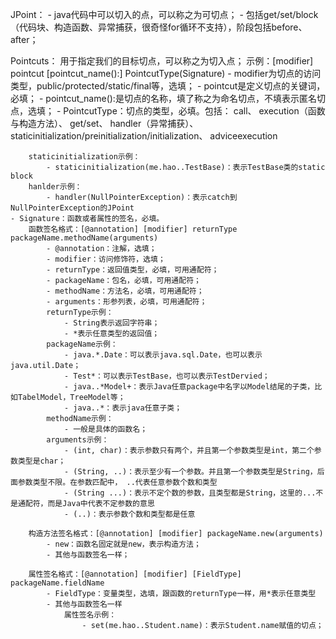 JPoint：
    - java代码中可以切入的点，可以称之为可切点；
    - 包括get/set/block（代码块、构造函数、异常捕获，很奇怪for循环不支持），阶段包括before、after；

Pointcuts：
    用于指定我们的目标切点，可以称之为切入点；
    示例：[modifier] pointcut [pointcut_name():] PointcutType(Signature)
    - modifier为切点的访问类型，public/protected/static/final等，选填；
    - pointcut是定义切点的关键词，必填；
    - pointcut_name():是切点的名称，填了称之为命名切点，不填表示匿名切点，选填；
    - PointcutType：切点的类型，必填。包括：
        call、
        execution（函数与构造方法）、
        get/set、
        handler（异常捕获）、
        staticinitialization/preinitialization/initialization、
        adviceexecution

        staticinitialization示例：
            - staticinitialization(me.hao..TestBase)：表示TestBase类的static block
        hanlder示例：
            - handler(NullPointerException)：表示catch到NullPointerException的JPoint
    - Signature：函数或者属性的签名，必填。
        函数签名格式：[@annotation] [modifier] returnType packageName.methodName(arguments)
            - @annotation：注解，选填；
            - modifier：访问修饰符，选填；
            - returnType：返回值类型，必填，可用通配符；
            - packageName：包名，必填，可用通配符；
            - methodName：方法名，必填，可用通配符；
            - arguments：形参列表，必填，可用通配符；
            returnType示例：
                - String表示返回字符串；
                - *表示任意类型的返回值；
            packageName示例：
                - java.*.Date：可以表示java.sql.Date，也可以表示java.util.Date；
                - Test*：可以表示TestBase，也可以表示TestDervied；
                - java..*Model+：表示Java任意package中名字以Model结尾的子类，比如TabelModel，TreeModel等；
                - java..*：表示java任意子类；
            methodName示例：
                - 一般是具体的函数名；
            arguments示例：
                - (int, char)：表示参数只有两个，并且第一个参数类型是int，第二个参数类型是char；
                - (String, ..)：表示至少有一个参数。并且第一个参数类型是String，后面参数类型不限。在参数匹配中， ..代表任意参数个数和类型
                - (String ...)：表示不定个数的参数，且类型都是String，这里的...不是通配符，而是Java中代表不定参数的意思
                - (..)：表示参数个数和类型都是任意

        构造方法签名格式：[@annotation] [modifier] packageName.new(arguments)
            - new：函数名固定就是new，表示构造方法；
            - 其他与函数签名一样；

        属性签名格式：[@annotation] [modifier] [FieldType] packageName.fieldName
            - FieldType：变量类型，选填，跟函数的returnType一样，用*表示任意类型
            - 其他与函数签名一样
                属性签名示例：
                    - set(me.hao..Student.name)：表示Student.name赋值的切点；

